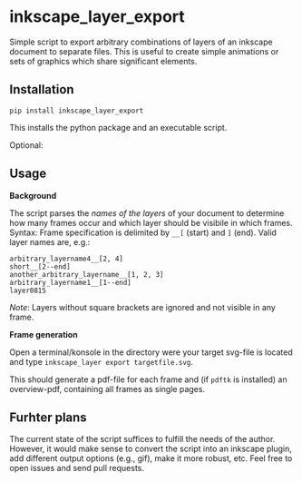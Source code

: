 # inkscape_layer_export

Simple script to export arbitrary combinations of layers of an inkscape document
to separate files. This is useful to create simple animations or sets of graphics
which share significant elements.

## Installation

`pip install inkscape_layer_export`

This installs the python package and an executable script.

Optional:

## Usage
**Background**

The script parses the *names of the layers* of your document to determine
how many frames occur and which layer should be visibile in which frames.
Syntax: Frame specification is delimited by `__[` (start) and  `]` (end).
Valid layer names are, e.g.:

    arbitrary_layername4__[2, 4]
    short__[2--end]
    another_arbitrary_layername__[1, 2, 3]
    arbitrary_layername1__[1--end]
    layer0815

*Note*: Layers without square brackets are ignored and not visible in any frame.

**Frame generation**

Open a terminal/konsole in the directory were your target svg-file is located
and type `inkscape_layer export targetfile.svg`.

This should generate a pdf-file for each frame and (if `pdftk` is installed)
an overview-pdf, containing all frames as single pages.


## Furhter plans

The current state of the script suffices to fulfill the needs of the author.
However, it would make sense to convert the script into an inkscape plugin,
add different output options (e.g., gif), make it more robust, etc.
Feel free to open issues and send pull requests.
